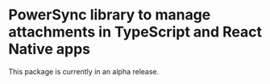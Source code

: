 # PowerSync library to manage attachments in TypeScript and React Native apps

This package is currently in an alpha release.

